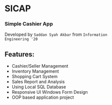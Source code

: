 # SICAP
### Simple Cashier App

Developed by <code>Saddan Syah Akbar</code> from <code>Information Engineering '20</code> 

 ## Features:
 - Cashier/Seller Management
 - Inventory Management
 - Shopping Cart System
 - Sales Report and Analysis
 - Using Local SQL Database
 - Responsive UI Windows Form Design
 - OOP based application project




